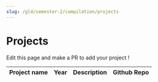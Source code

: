 ```yaml
---
slug: /gl4/semester-2/compilation/projects
---
```


# Projects

Edit this page and make a PR to add your project !

| Project name | Year | Description | Github Repo
| --- | --- | --- | --- |
